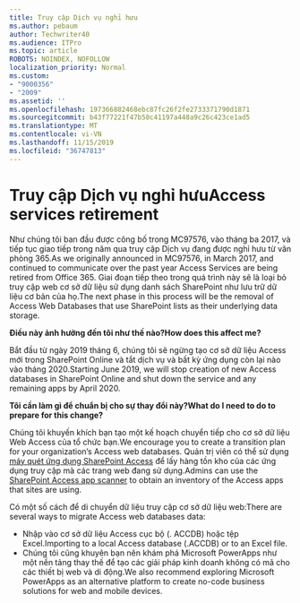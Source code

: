 ```yaml
---
title: Truy cập Dịch vụ nghỉ hưu
ms.author: pebaum
author: Techwriter40
ms.audience: ITPro
ms.topic: article
ROBOTS: NOINDEX, NOFOLLOW
localization_priority: Normal
ms.custom:
- "9000356"
- "2009"
ms.assetid: ''
ms.openlocfilehash: 197366882468ebc87fc26f2fe2733371790d1871
ms.sourcegitcommit: b43f77221f47b50c41197a448a9c26c423ce1ad5
ms.translationtype: MT
ms.contentlocale: vi-VN
ms.lasthandoff: 11/15/2019
ms.locfileid: "36747813"
---
```

# <a name="access-services-retirement"></a><span data-ttu-id="2e973-102">Truy cập Dịch vụ nghỉ hưu</span><span class="sxs-lookup"><span data-stu-id="2e973-102">Access services retirement</span></span>

<span data-ttu-id="2e973-103">Như chúng tôi ban đầu được công bố trong MC97576, vào tháng ba 2017, và tiếp tục giao tiếp trong năm qua truy cập Dịch vụ đang được nghỉ hưu từ văn phòng 365.</span><span class="sxs-lookup"><span data-stu-id="2e973-103">As we originally announced in MC97576, in March 2017, and continued to communicate over the past year Access Services are being retired from Office 365.</span></span> <span data-ttu-id="2e973-104">Giai đoạn tiếp theo trong quá trình này sẽ là loại bỏ truy cập web cơ sở dữ liệu sử dụng danh sách SharePoint như lưu trữ dữ liệu cơ bản của họ.</span><span class="sxs-lookup"><span data-stu-id="2e973-104">The next phase in this process will be the removal of Access Web Databases that use SharePoint lists as their underlying data storage.</span></span>

<span data-ttu-id="2e973-105">**Điều này ảnh hưởng đến tôi như thế nào?**</span><span class="sxs-lookup"><span data-stu-id="2e973-105">**How does this affect me?**</span></span>

<span data-ttu-id="2e973-106">Bắt đầu từ ngày 2019 tháng 6, chúng tôi sẽ ngừng tạo cơ sở dữ liệu Access mới trong SharePoint Online và tắt dịch vụ và bất kỳ ứng dụng còn lại nào vào tháng 2020.</span><span class="sxs-lookup"><span data-stu-id="2e973-106">Starting June 2019, we will stop creation of new Access databases in SharePoint Online and shut down the service and any remaining apps by April 2020.</span></span>

<span data-ttu-id="2e973-107">**Tôi cần làm gì để chuẩn bị cho sự thay đổi này?**</span><span class="sxs-lookup"><span data-stu-id="2e973-107">**What do I need to do to prepare for this change?**</span></span>

<span data-ttu-id="2e973-108">Chúng tôi khuyến khích bạn tạo một kế hoạch chuyển tiếp cho cơ sở dữ liệu Web Access của tổ chức bạn.</span><span class="sxs-lookup"><span data-stu-id="2e973-108">We encourage you to create a transition plan for your organization’s Access web databases.</span></span> <span data-ttu-id="2e973-109">Quản trị viên có thể sử dụng [máy quét ứng dụng SharePoint Access](https://github.com/SharePoint/PnP-Tools/tree/master/Solutions/SharePoint.AccessApp.Scanner) để lấy hàng tồn kho của các ứng dụng truy cập mà các trang web đang sử dụng.</span><span class="sxs-lookup"><span data-stu-id="2e973-109">Admins can use the [SharePoint Access app scanner](https://github.com/SharePoint/PnP-Tools/tree/master/Solutions/SharePoint.AccessApp.Scanner) to obtain an inventory of the Access apps that sites are using.</span></span>

<span data-ttu-id="2e973-110">Có một số cách để di chuyển dữ liệu truy cập cơ sở dữ liệu web:</span><span class="sxs-lookup"><span data-stu-id="2e973-110">There are several ways to migrate Access web databases data:</span></span>

- <span data-ttu-id="2e973-111">Nhập vào cơ sở dữ liệu Access cục bộ (. ACCDB) hoặc tệp Excel.</span><span class="sxs-lookup"><span data-stu-id="2e973-111">Importing to a local Access database (.ACCDB) or to an Excel file.</span></span>
- <span data-ttu-id="2e973-112">Chúng tôi cũng khuyên bạn nên khám phá Microsoft PowerApps như một nền tảng thay thế để tạo các giải pháp kinh doanh không có mã cho các thiết bị web và di động.</span><span class="sxs-lookup"><span data-stu-id="2e973-112">We also recommend exploring Microsoft PowerApps as an alternative platform to create no-code business solutions for web and mobile devices.</span></span>